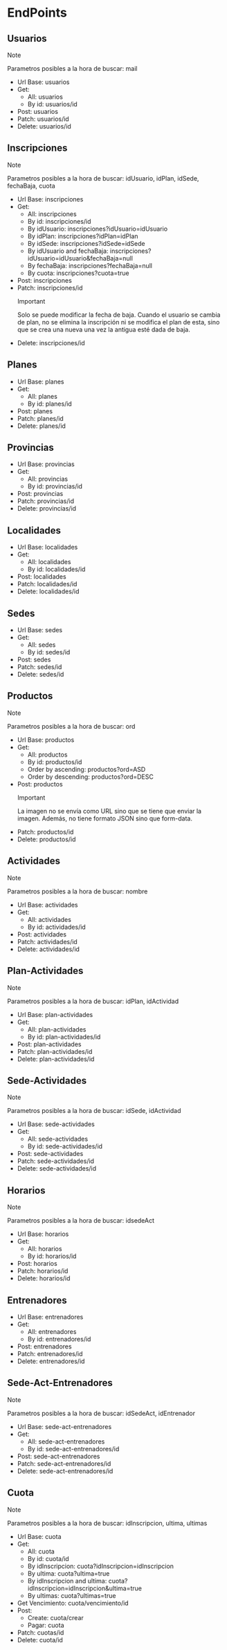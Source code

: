 # EndPoints

## Usuarios

> [!NOTE]
> Parametros posibles a la hora de buscar: mail

- Url Base: usuarios
- Get:
  - All: usuarios
  - By id: usuarios/id
- Post: usuarios
- Patch: usuarios/id
- Delete: usuarios/id

## Inscripciones

> [!NOTE]
> Parametros posibles a la hora de buscar: idUsuario, idPlan, idSede, fechaBaja, cuota

- Url Base: inscripciones
- Get:
  - All: inscripciones
  - By id: inscripciones/id
  - By idUsuario: inscripciones?idUsuario=idUsuario
  - By idPlan: inscripciones?idPlan=idPlan
  - By idSede: inscripciones?idSede=idSede
  - By idUsuario and fechaBaja: inscripciones?idUsuario=idUsuario&fechaBaja=null
  - By fechaBaja: inscripciones?fechaBaja=null
  - By cuota: inscripciones?cuota=true
- Post: inscripciones
- Patch: inscripciones/id
  > [!IMPORTANT]
  > Solo se puede modificar la fecha de baja. Cuando el usuario se cambia de plan, no se elimina la inscripción ni se modifica el plan de esta, sino que se crea una nueva una vez la antigua esté dada de baja.
- Delete: inscripciones/id

## Planes

- Url Base: planes
- Get:
  - All: planes
  - By id: planes/id
- Post: planes
- Patch: planes/id
- Delete: planes/id

## Provincias

- Url Base: provincias
- Get:
  - All: provincias
  - By id: provincias/id
- Post: provincias
- Patch: provincias/id
- Delete: provincias/id

## Localidades

- Url Base: localidades
- Get:
  - All: localidades
  - By id: localidades/id
- Post: localidades
- Patch: localidades/id
- Delete: localidades/id

## Sedes

- Url Base: sedes
- Get:
  - All: sedes
  - By id: sedes/id
- Post: sedes
- Patch: sedes/id
- Delete: sedes/id

## Productos

> [!NOTE]
> Parametros posibles a la hora de buscar: ord

- Url Base: productos
- Get:
  - All: productos
  - By id: productos/id
  - Order by ascending: productos?ord=ASD
  - Order by descending: productos?ord=DESC
- Post: productos
  > [!IMPORTANT]
  > La imagen no se envía como URL sino que se tiene que enviar la imagen. Además, no tiene formato JSON sino que form-data.
- Patch: productos/id
- Delete: productos/id

## Actividades

> [!NOTE]
> Parametros posibles a la hora de buscar: nombre

- Url Base: actividades
- Get:
  - All: actividades
  - By id: actividades/id
- Post: actividades
- Patch: actividades/id
- Delete: actividades/id

## Plan-Actividades

> [!NOTE]
> Parametros posibles a la hora de buscar: idPlan, idActividad

- Url Base: plan-actividades
- Get:
  - All: plan-actividades
  - By id: plan-actividades/id
- Post: plan-actividades
- Patch: plan-actividades/id
- Delete: plan-actividades/id

## Sede-Actividades

> [!NOTE]
> Parametros posibles a la hora de buscar: idSede, idActividad

- Url Base: sede-actividades
- Get:
  - All: sede-actividades
  - By id: sede-actividades/id
- Post: sede-actividades
- Patch: sede-actividades/id
- Delete: sede-actividades/id

## Horarios

> [!NOTE]
> Parametros posibles a la hora de buscar: idsedeAct

- Url Base: horarios
- Get:
  - All: horarios
  - By id: horarios/id
- Post: horarios
- Patch: horarios/id
- Delete: horarios/id

## Entrenadores

- Url Base: entrenadores
- Get:
  - All: entrenadores
  - By id: entrenadores/id
- Post: entrenadores
- Patch: entrenadores/id
- Delete: entrenadores/id

## Sede-Act-Entrenadores

> [!NOTE]
> Parametros posibles a la hora de buscar: idSedeAct, idEntrenador

- Url Base: sede-act-entrenadores
- Get:
  - All: sede-act-entrenadores
  - By id: sede-act-entrenadores/id
- Post: sede-act-entrenadores
- Patch: sede-act-entrenadores/id
- Delete: sede-act-entrenadores/id

## Cuota

> [!NOTE]
> Parametros posibles a la hora de buscar: idInscripcion, ultima, ultimas

- Url Base: cuota
- Get:
  - All: cuota
  - By id: cuota/id
  - By idInscripcion: cuota?idInscripcion=idInscripcion
  - By ultima: cuota?ultima=true
  - By idInscripcion and ultima: cuota?idInscripcion=idInscripcion&ultima=true
  - By ultimas: cuota?ultimas=true
- Get Vencimiento: cuota/vencimiento/id
- Post: 
  - Create: cuota/crear
  - Pagar: cuota
- Patch: cuotas/id
- Delete: cuota/id